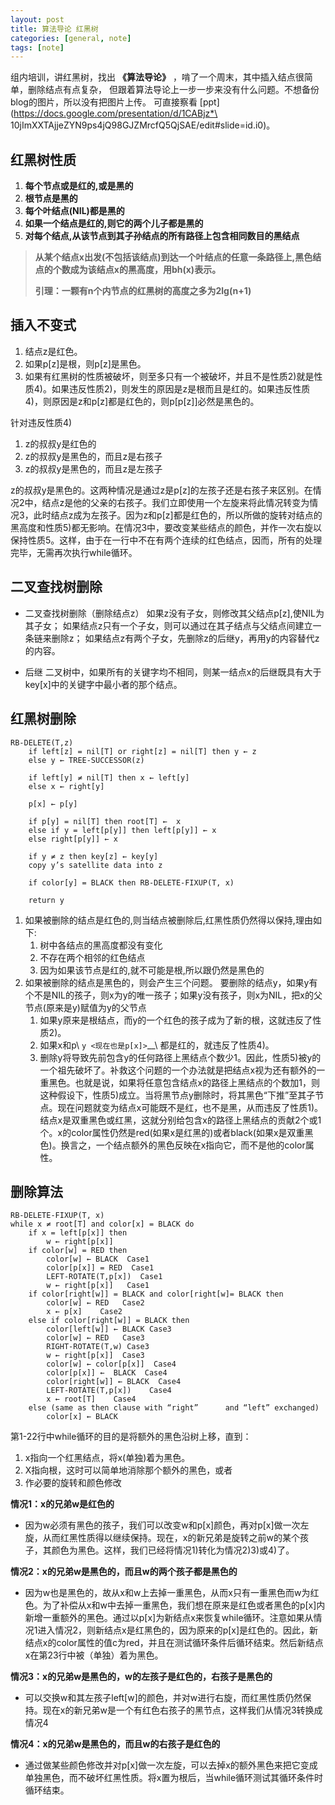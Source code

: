 ```yaml
---
layout: post
title: 算法导论 红黑树
categories: [general, note]
tags: [note]
---
```


组内培训，讲红黑树，找出 **《算法导论》**
，啃了一个周末，其中插入结点很简单，删除结点有点复杂，
但跟着算法导论上一步一步来没有什么问题。不想备份blog的图片，所以没有把图片上传。
可直接察看
[ppt](https://docs.google.com/presentation/d/1CABjz*\ 10jImXXTAjjeZYN9ps4jQ98GJZMrcfQ5QjSAE/edit#slide=id.i0)。

## 红黑树性质 ##

1. **每个节点或是红的,或是黑的**
1. **根节点是黑的**
1. **每个叶结点(NIL)都是黑的**
1. **如果一个结点是红的,则它的两个儿子都是黑的**
1. **对每个结点,从该节点到其子孙结点的所有路径上包含相同数目的黑结点**

> **从某个结点x出发(不包括该结点)到达一个叶结点的任意一条路径上,黑色结点的个数成为该结点x的黑高度，用bh(x)表示。**
> 
> **引理：一颗有n个内节点的红黑树的高度之多为2lg(n+1)**

## 插入不变式 ##

1. 结点z是红色。
1. 如果p[z]是根，则p[z]是黑色。
1. 如果有红黑树的性质被破坏，则至多只有一个被破坏，并且不是性质2)就是性质4)。如果违反性质2)，则发生的原因是z是根而且是红的。如果违反性质4)，则原因是z和p[z]都是红色的，则p[p[z]]必然是黑色的。

针对违反性质4)

1. z的叔叔y是红色的
1. z的叔叔y是黑色的，而且z是右孩子
1. z的叔叔y是黑色的，而且z是左孩子

z的叔叔y是黑色的。这两种情况是通过z是p[z]的左孩子还是右孩子来区别。在情况2中，结点z是他的父亲的右孩子。我们立即使用一个左旋来将此情况转变为情况3，此时结点z成为左孩子。因为z和p[z]都是红色的，所以所做的旋转对结点的黑高度和性质5)都无影响。在情况3中，要改变某些结点的颜色，并作一次右旋以保持性质5。这样，由于在一行中不在有两个连续的红色结点，因而，所有的处理完毕，无需再次执行while循环。

## 二叉查找树删除 ##

-  二叉查找树删除（删除结点z） 
   如果z没有子女，则修改其父结点p[z],使NIL为其子女； 
   如果结点z只有一个子女，则可以通过在其子结点与父结点间建立一条链来删除z；
   如果结点z有两个子女，先删除z的后继y，再用y的内容替代z的内容。

-  后继
   二叉树中，如果所有的关键字均不相同，则某一结点x的后继既具有大于key[x]中的关键字中最小者的那个结点。

## 红黑树删除 ##

    RB-DELETE(T,z)
        if left[z] = nil[T] or right[z] = nil[T] then y ← z
        else y ← TREE-SUCCESSOR(z)
        
        if left[y] ≠ nil[T] then x ← left[y]
        else x ← right[y]

        p[x] ← p[y]

        if p[y] = nil[T] then root[T] ←  x
        else if y = left[p[y]] then left[p[y]] ← x
        else right[p[y]] ← x
        
        if y ≠ z then key[z] ← key[y]
        copy y’s satellite data into z

        if color[y] = BLACK then RB-DELETE-FIXUP(T, x)

        return y
        
1. 如果被删除的结点是红色的,则当结点被删除后,红黑性质仍然得以保持,理由如下:
   1. 树中各结点的黑高度都没有变化
   1. 不存在两个相邻的红色结点
   1. 因为如果该节点是红的,就不可能是根,所以跟仍然是黑色的
1. 如果被删除的结点是黑色的，则会产生三个问题。
   要删除的结点y，如果y有个不是NIL的孩子，则x为y的唯一孩子；如果y没有孩子，则x为NIL，把x的父节点(原来是y)赋值为y的父节点
   1. 如果y原来是根结点，而y的一个红色的孩子成为了新的根，这就违反了性质2)。
   1. 如果x和p\ `y <现在也是p[x]>`__\ 都是红的，就违反了性质4)。
   1. 删除y将导致先前包含y的任何路径上黑结点个数少1。因此，性质5)被y的一个祖先破坏了。补救这个问题的一个办法就是把结点x视为还有额外的一重黑色。也就是说，如果将任意包含结点x的路径上黑结点的个数加1，则这种假设下，性质5)成立。当将黑节点y删除时，将其黑色“下推”至其子节点。现在问题就变为结点x可能既不是红，也不是黑，从而违反了性质1)。结点x是双重黑色或红黑，这就分别给包含x的路径上黑结点的贡献2个或1个。x的color属性仍然是red(如果x是红黑的)或者black(如果x是双重黑色)。换言之，一个结点额外的黑色反映在x指向它，而不是他的color属性。

## 删除算法 ##

    RB-DELETE-FIXUP(T, x)
    while x ≠ root[T] and color[x] = BLACK do 
        if x = left[p[x]] then 
            w ← right[p[x]]
        if color[w] = RED then 
            color[w] ← BLACK  Case1
            color[p[x]] = RED  Case1
            LEFT-ROTATE(T,p[x])  Case1
            w ← right[p[x]]   Case1
        if color[right[w]] = BLACK and color[right[w]= BLACK then 
            color[w] ← RED   Case2
            x ← p[x]    Case2
        else if color[right[w]] = BLACK then 
            color[left[w]] ← BLACK Case3
            color[w] ← RED   Case3
            RIGHT-ROTATE(T,w) Case3
            w ← right[p[x]]  Case3
            color[w] ← color[p[x]]  Case4
            color[p[x]] ←  BLACK  Case4
            color[right[w]] ← BLACK  Case4
            LEFT-ROTATE(T,p[x])    Case4
            x ← root[T]    Case4
        else (same as then clause with “right”      and “left” exchanged)
            color[x] ← BLACK

第1-22行中while循环的目的是将额外的黑色沿树上移，直到：

1. x指向一个红黑结点，将x(单独)着为黑色。
1. X指向根，这时可以简单地消除那个额外的黑色，或者
1. 作必要的旋转和颜色修改

**情况1：x的兄弟w是红色的**

-  因为w必须有黑色的孩子，我们可以改变w和p[x]颜色，再对p[x]做一次左旋，从而红黑性质得以继续保持。现在，x的新兄弟是旋转之前w的某个孩子，其颜色为黑色。这样，我们已经将情况1)转化为情况2)3)或4)了。

**情况2：x的兄弟w是黑色的，而且w的两个孩子都是黑色的**

-  因为w也是黑色的，故从x和w上去掉一重黑色，从而x只有一重黑色而w为红色。为了补偿从x和w中去掉一重黑色，我们想在原来是红色或者黑色的p[x]内新增一重额外的黑色。通过以p[x]为新结点x来恢复while循环。注意如果从情况1进入情况2，则新结点x是红黑色的，因为原来的p[x]是红色的。因此，新结点x的color属性的值c为red，并且在测试循环条件后循环结束。然后新结点x在第23行中被（单独）着为黑色。

**情况3：x的兄弟w是黑色的，w的左孩子是红色的，右孩子是黑色的**

-  可以交换w和其左孩子left[w]的颜色，并对w进行右旋，而红黑性质仍然保持。现在x的新兄弟w是一个有红色右孩子的黑节点，这样我们从情况3转换成情况4

**情况4：x的兄弟w是黑色的，而且w的右孩子是红色的**

-  通过做某些颜色修改并对p[x]做一次左旋，可以去掉x的额外黑色来把它变成单独黑色，而不破坏红黑性质。将x置为根后，当while循环测试其循环条件时循环结束。

